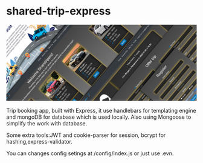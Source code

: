 # shared-trip-express
![image info](./static/images/trip.jpeg)

Trip booking app,
built with Express, it use handlebars for templating engine and mongoDB for database which is used locally. Also using Mongoose to simplify the work with database.

Some extra tools:JWT and cookie-parser for session, bcrypt for hashing,express-validator.

You can changes config setings at /config/index.js or just use .evn.
